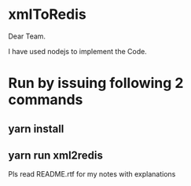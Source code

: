 # xmlToRedis
Dear Team.

I have used nodejs to implement the Code.

# Run by issuing following 2 commands

## yarn install
## yarn run xml2redis

Pls read README.rtf for my notes with explanations
